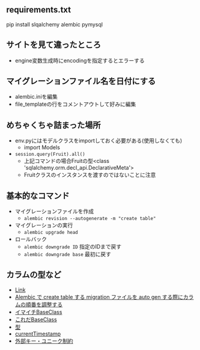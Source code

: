 ## requirements.txt
pip install slqalchemy alembic pymysql

## サイトを見て違ったところ
* engine変数生成時にencodingを指定するとエラーする


## マイグレーションファイル名を日付にする
* alembic.iniを編集
* file_templateの行をコメントアウトして好みに編集

## めちゃくちゃ詰まった場所
* env.pyにはモデルクラスをimportしておく必要がある(使用しなくても)
  * import Models
* ```session.query(Fruit).all()```
  * 上記コマンドの場合Fruitの型<class 'sqlalchemy.orm.decl_api.DeclarativeMeta'>
  * Fruitクラスのインスタンスを渡すのではないことに注意


## 基本的なコマンド
* マイグレーションファイルを作成
  * ```alembic revision --autogenerate -m "create table"```
* マイグレーションの実行
  * ```alembic upgrade head```
* ロールバック
  * ```alembic downgrade ID``` 指定のIDまで戻す
  * ```alembic downgrade base``` 最初に戻す

## カラムの型など
* [Link](https://zenn.dev/shimakaze_soft/articles/6e5e47851459f5)
* [Alembic で create table する migration ファイルを auto gen する際にカラムの順番を調整する](https://qiita.com/nassy20/items/39b07e66b014fa5d9bb3)
* [イマイチBaseClass](https://blog.kumano-te.com/activities/sqlalchemy-tips)
* [これだBaseClass](https://qiita.com/penpenta/items/bd2940946324dedbd543)
* [型](https://zenn.dev/re24_1986/articles/8520ac3f9a0187)
* [currentTimestamp](https://qiita.com/arkuchy/items/8ae90e4a73ef30dc4749)
* [外部キー・ユニーク制約](https://qiita.com/petitviolet/items/e03c67794c4e335b6706)